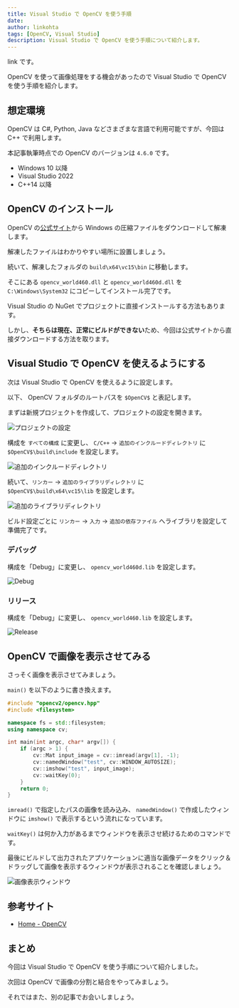 ```yaml
---
title: Visual Studio で OpenCV を使う手順
date:
author: linkohta
tags: [OpenCV, Visual Studio]
description: Visual Studio で OpenCV を使う手順について紹介します。
---
```


link です。

OpenCV を使って画像処理をする機会があったので Visual Studio で OpenCV を使う手順を紹介します。

## 想定環境

OpenCV は C#, Python, Java などさまざまな言語で利用可能ですが、今回は C++ で利用します。

本記事執筆時点での OpenCV のバージョンは `4.6.0` です。

- Windows 10 以降
- Visual Studio 2022
- C++14 以降

## OpenCV のインストール

OpenCV の[公式サイト](https://opencv.org/releases/)から Windows の圧縮ファイルをダウンロードして解凍します。

解凍したファイルはわかりやすい場所に設置しましょう。

続いて、解凍したフォルダの `build\x64\vc15\bin` に移動します。

そこにある `opencv_world460.dll` と `opencv_world460d.dll` を `C:\Windows\System32` にコピーしてインストール完了です。

Visual Studio の NuGet でプロジェクトに直接インストールする方法もあります。

しかし、**そちらは現在、正常にビルドができない**ため、今回は公式サイトから直接ダウンロードする方法を取ります。

## Visual Studio で OpenCV を使えるようにする

次は Visual Studio で OpenCV を使えるように設定します。

以下、 OpenCV フォルダのルートパスを `$OpenCV$` と表記します。

まずは新規プロジェクトを作成して、プロジェクトの設定を開きます。

![プロジェクトの設定](images\2022-10-30_15h42_18.png)

構成を `すべての構成` に変更し、 `C/C++` → `追加のインクルードディレクトリ` に `$OpenCV$\build\include` を設定します。

![追加のインクルードディレクトリ](images\2022-10-30_22h17_02.png)

続いて、`リンカー` → `追加のライブラリディレクトリ` に `$OpenCV$\build\x64\vc15\lib` を設定します。

![追加のライブラリディレクトリ](images\2022-11-17_23h54_57.png)

ビルド設定ごとに `リンカー` → `入力` → `追加の依存ファイル` へライブラリを設定して準備完了です。

### デバッグ

構成を「Debug」に変更し、 `opencv_world460d.lib` を設定します。

![Debug](images\2022-11-15_21h20_50.png)

### リリース

構成を「Debug」に変更し、 `opencv_world460.lib` を設定します。

![Release](images\2022-11-15_21h20_45.png)

## OpenCV で画像を表示させてみる

さっそく画像を表示させてみましょう。

`main()` を以下のように書き換えます。

```cpp:title=main.cpp
#include "opencv2/opencv.hpp"
#include <filesystem>

namespace fs = std::filesystem;
using namespace cv;

int main(int argc, char* argv[]) {
    if (argc > 1) {
		cv::Mat input_image = cv::imread(argv[1], -1);
		cv::namedWindow("test", cv::WINDOW_AUTOSIZE);
		cv::imshow("test", input_image);
		cv::waitKey(0);
	}
	return 0;
}
```

`imread()` で指定したパスの画像を読み込み、 `namedWindow()` で作成したウィンドウに `imshow()` で表示するという流れになっています。

`waitKey()` は何か入力があるまでウィンドウを表示させ続けるためのコマンドです。

最後にビルドして出力されたアプリケーションに適当な画像データをクリック＆ドラッグして画像を表示するウィンドウが表示されることを確認しましょう。

![画像表示ウィンドウ](images\2022-11-06_22h02_57.png)

## 参考サイト

- [Home - OpenCV](https://opencv.org/)

## まとめ

今回は Visual Studio で OpenCV を使う手順について紹介しました。

次回は OpenCV で画像の分割と結合をやってみましょう。

それではまた、別の記事でお会いしましょう。
